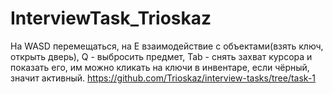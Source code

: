 # InterviewTask_Trioskaz
На WASD перемещаться, на E взаимодействие с объектами(взять ключ, открыть дверь), Q - выбросить предмет, Tab - снять захват курсора и показать его, им можно кликать на ключи в инвентаре, если чёрный, значит активный.
https://github.com/Trioskaz/interview-tasks/tree/task-1
